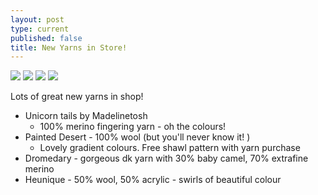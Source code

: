 ```yaml
---
layout: post
type: current
published: false
title: New Yarns in Store!
---
```

![]({{site.baseurl}}/news/img/feb17c.jpg)
![]({{site.baseurl}}/news/img/feb17d.jpg)
![]({{site.baseurl}}/news/img/feb17e.jpg)
![]({{site.baseurl}}/news/img/feb17f.jpg)
 
Lots of great new yarns in shop!

- Unicorn tails by Madelinetosh
    - 100% merino fingering yarn - oh the colours!
- Painted Desert - 100% wool (but you'll never know it! )
    - Lovely gradient colours. Free shawl pattern with yarn purchase
- Dromedary - gorgeous dk yarn with 30% baby camel, 70% extrafine merino
- Heunique - 50% wool, 50% acrylic - swirls of beautiful colour